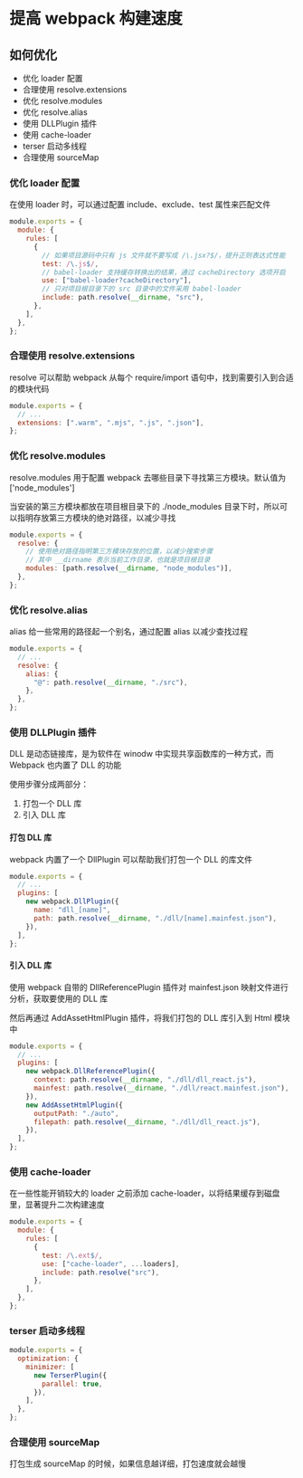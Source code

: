# 提高 webpack 构建速度

## 如何优化

- 优化 loader 配置
- 合理使用 resolve.extensions
- 优化 resolve.modules
- 优化 resolve.alias
- 使用 DLLPlugin 插件
- 使用 cache-loader
- terser 启动多线程
- 合理使用 sourceMap

### 优化 loader 配置

在使用 loader 时，可以通过配置 include、exclude、test 属性来匹配文件

```js
module.exports = {
  module: {
    rules: [
      {
        // 如果项目源码中只有 js 文件就不要写成 /\.jsx?$/，提升正则表达式性能
        test: /\.js$/,
        // babel-loader 支持缓存转换出的结果，通过 cacheDirectory 选项开启
        use: ["babel-loader?cacheDirectory"],
        // 只对项目根目录下的 src 目录中的文件采用 babel-loader
        include: path.resolve(__dirname, "src"),
      },
    ],
  },
};
```

### 合理使用 resolve.extensions

resolve 可以帮助 webpack 从每个 require/import 语句中，找到需要引入到合适的模块代码

```js
module.exports = {
  // ...
  extensions: [".warm", ".mjs", ".js", ".json"],
};
```

### 优化 resolve.modules

resolve.modules 用于配置 webpack 去哪些目录下寻找第三方模块。默认值为['node_modules']

当安装的第三方模块都放在项目根目录下的 ./node_modules 目录下时，所以可以指明存放第三方模块的绝对路径，以减少寻找

```js
module.exports = {
  resolve: {
    // 使用绝对路径指明第三方模块存放的位置，以减少搜索步骤
    // 其中 __dirname 表示当前工作目录，也就是项目根目录
    modules: [path.resolve(__dirname, "node_modules")],
  },
};
```

### 优化 resolve.alias

alias 给一些常用的路径起一个别名，通过配置 alias 以减少查找过程

```js
module.exports = {
  // ...
  resolve: {
    alias: {
      "@": path.resolve(__dirname, "./src"),
    },
  },
};
```

### 使用 DLLPlugin 插件

DLL 是动态链接库，是为软件在 winodw 中实现共享函数库的一种方式，而 Webpack 也内置了 DLL 的功能

使用步骤分成两部分：

1. 打包一个 DLL 库
2. 引入 DLL 库

#### 打包 DLL 库

webpack 内置了一个 DllPlugin 可以帮助我们打包一个 DLL 的库文件

```js
module.exports = {
  // ...
  plugins: [
    new webpack.DllPlugin({
      name: "dll_[name]",
      path: path.resolve(__dirname, "./dll/[name].mainfest.json"),
    }),
  ],
};
```

#### 引入 DLL 库

使用 webpack 自带的 DllReferencePlugin 插件对 mainfest.json 映射文件进行分析，获取要使用的 DLL 库

然后再通过 AddAssetHtmlPlugin 插件，将我们打包的 DLL 库引入到 Html 模块中

```js
module.exports = {
  // ...
  plugins: [
    new webpack.DllReferencePlugin({
      context: path.resolve(__dirname, "./dll/dll_react.js"),
      mainfest: path.resolve(__dirname, "./dll/react.mainfest.json"),
    }),
    new AddAssetHtmlPlugin({
      outputPath: "./auto",
      filepath: path.resolve(__dirname, "./dll/dll_react.js"),
    }),
  ],
};
```

### 使用 cache-loader

在一些性能开销较大的 loader 之前添加 cache-loader，以将结果缓存到磁盘里，显著提升二次构建速度

```js
module.exports = {
  module: {
    rules: [
      {
        test: /\.ext$/,
        use: ["cache-loader", ...loaders],
        include: path.resolve("src"),
      },
    ],
  },
};
```

### terser 启动多线程

```js
module.exports = {
  optimization: {
    minimizer: [
      new TerserPlugin({
        parallel: true,
      }),
    ],
  },
};
```

### 合理使用 sourceMap

打包生成 sourceMap 的时候，如果信息越详细，打包速度就会越慢
